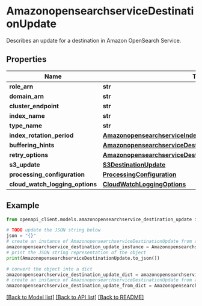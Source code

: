 # AmazonopensearchserviceDestinationUpdate

Describes an update for a destination in Amazon OpenSearch Service.

## Properties

Name | Type | Description | Notes
------------ | ------------- | ------------- | -------------
**role_arn** | **str** |  | [optional] 
**domain_arn** | **str** |  | [optional] 
**cluster_endpoint** | **str** |  | [optional] 
**index_name** | **str** |  | [optional] 
**type_name** | **str** |  | [optional] 
**index_rotation_period** | [**AmazonopensearchserviceIndexRotationPeriod**](AmazonopensearchserviceIndexRotationPeriod.md) |  | [optional] 
**buffering_hints** | [**AmazonopensearchserviceDestinationUpdateBufferingHints**](AmazonopensearchserviceDestinationUpdateBufferingHints.md) |  | [optional] 
**retry_options** | [**AmazonopensearchserviceDestinationConfigurationRetryOptions**](AmazonopensearchserviceDestinationConfigurationRetryOptions.md) |  | [optional] 
**s3_update** | [**S3DestinationUpdate**](S3DestinationUpdate.md) |  | [optional] 
**processing_configuration** | [**ProcessingConfiguration**](ProcessingConfiguration.md) |  | [optional] 
**cloud_watch_logging_options** | [**CloudWatchLoggingOptions**](CloudWatchLoggingOptions.md) |  | [optional] 

## Example

```python
from openapi_client.models.amazonopensearchservice_destination_update import AmazonopensearchserviceDestinationUpdate

# TODO update the JSON string below
json = "{}"
# create an instance of AmazonopensearchserviceDestinationUpdate from a JSON string
amazonopensearchservice_destination_update_instance = AmazonopensearchserviceDestinationUpdate.from_json(json)
# print the JSON string representation of the object
print(AmazonopensearchserviceDestinationUpdate.to_json())

# convert the object into a dict
amazonopensearchservice_destination_update_dict = amazonopensearchservice_destination_update_instance.to_dict()
# create an instance of AmazonopensearchserviceDestinationUpdate from a dict
amazonopensearchservice_destination_update_from_dict = AmazonopensearchserviceDestinationUpdate.from_dict(amazonopensearchservice_destination_update_dict)
```
[[Back to Model list]](../README.md#documentation-for-models) [[Back to API list]](../README.md#documentation-for-api-endpoints) [[Back to README]](../README.md)


